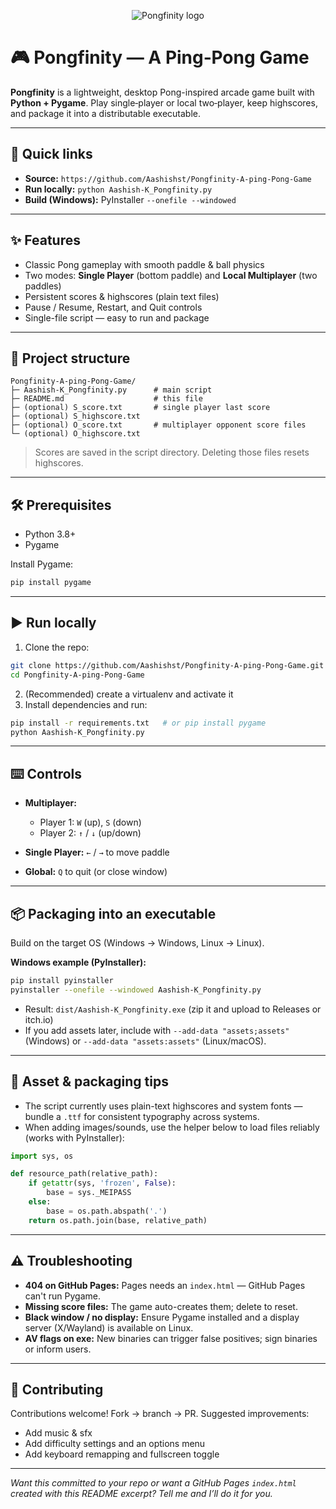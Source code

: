 <!-- Pongfinity — Styled README -->

<p align="center">
  <img alt="Pongfinity logo" src="https://img.shields.io/badge/Pongfinity-%F0%9F%8E%AE-blue" />
</p>

# 🎮 Pongfinity — A Ping‑Pong Game

**Pongfinity** is a lightweight, desktop Pong-inspired arcade game built with **Python + Pygame**. Play single‑player or local two‑player, keep highscores, and package it into a distributable executable.

---

## 🔖 Quick links

* **Source:** `https://github.com/Aashishst/Pongfinity-A-ping-Pong-Game`
* **Run locally:** `python Aashish-K_Pongfinity.py`
* **Build (Windows):** PyInstaller `--onefile --windowed`

---

## ✨ Features

* Classic Pong gameplay with smooth paddle & ball physics
* Two modes: **Single Player** (bottom paddle) and **Local Multiplayer** (two paddles)
* Persistent scores & highscores (plain text files)
* Pause / Resume, Restart, and Quit controls
* Single-file script — easy to run and package

---

## 📁 Project structure

```
Pongfinity-A-ping-Pong-Game/
├─ Aashish-K_Pongfinity.py      # main script
├─ README.md                    # this file
├─ (optional) S_score.txt       # single player last score
├─ (optional) S_highscore.txt
├─ (optional) O_score.txt       # multiplayer opponent score files
└─ (optional) O_highscore.txt
```

> Scores are saved in the script directory. Deleting those files resets highscores.

---

## 🛠️ Prerequisites

* Python 3.8+
* Pygame

Install Pygame:

```bash
pip install pygame
```

---

## ▶️ Run locally

1. Clone the repo:

```bash
git clone https://github.com/Aashishst/Pongfinity-A-ping-Pong-Game.git
cd Pongfinity-A-ping-Pong-Game
```

2. (Recommended) create a virtualenv and activate it
3. Install dependencies and run:

```bash
pip install -r requirements.txt   # or pip install pygame
python Aashish-K_Pongfinity.py
```

---

## ⌨️ Controls

* **Multiplayer:**

  * Player 1: `W` (up), `S` (down)
  * Player 2: `↑` / `↓` (up/down)
* **Single Player:** `←` / `→` to move paddle
* **Global:** `Q` to quit (or close window)

---

## 📦 Packaging into an executable

Build on the target OS (Windows → Windows, Linux → Linux).

**Windows example (PyInstaller):**

```bash
pip install pyinstaller
pyinstaller --onefile --windowed Aashish-K_Pongfinity.py
```

* Result: `dist/Aashish-K_Pongfinity.exe` (zip it and upload to Releases or itch.io)
* If you add assets later, include with `--add-data "assets;assets"` (Windows) or `--add-data "assets:assets"` (Linux/macOS).

---

## 🧩 Asset & packaging tips

* The script currently uses plain-text highscores and system fonts — bundle a `.ttf` for consistent typography across systems.
* When adding images/sounds, use the helper below to load files reliably (works with PyInstaller):

```python
import sys, os

def resource_path(relative_path):
    if getattr(sys, 'frozen', False):
        base = sys._MEIPASS
    else:
        base = os.path.abspath('.')
    return os.path.join(base, relative_path)
```

---

## ⚠️ Troubleshooting

* **404 on GitHub Pages:** Pages needs an `index.html` — GitHub Pages can't run Pygame.
* **Missing score files:** The game auto-creates them; delete to reset.
* **Black window / no display:** Ensure Pygame installed and a display server (X/Wayland) is available on Linux.
* **AV flags on exe:** New binaries can trigger false positives; sign binaries or inform users.

---

## 🤝 Contributing

Contributions welcome! Fork → branch → PR. Suggested improvements:

* Add music & sfx
* Add difficulty settings and an options menu
* Add keyboard remapping and fullscreen toggle

---


*Want this committed to your repo or want a GitHub Pages `index.html` created with this README excerpt? Tell me and I’ll do it for you.*
